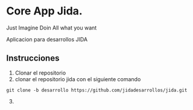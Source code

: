 # Core App Jida. 

Just Imagine Doin All what you want

Aplicacion para desarrollos JIDA

## Instrucciones

1. Clonar el repositorio
2. clonar el repositorio jida con el siguiente comando
```
git clone -b desarrollo https://github.com/jidadesarrollos/jida.git
```
3.